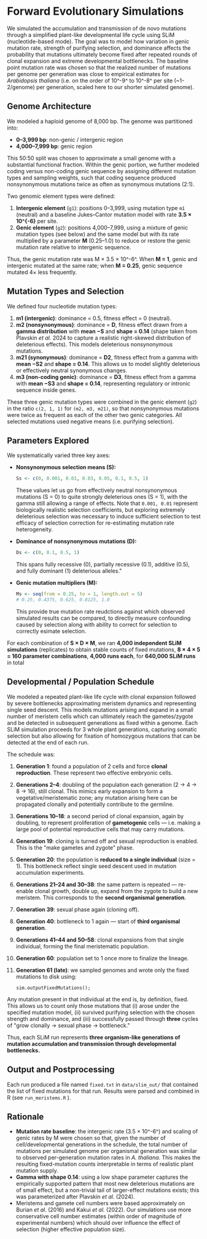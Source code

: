 # Forward Evolutionary Simulations

We simulated the accumulation and transmission of de novo mutations through a simplified plant-like developmental life cycle using SLiM (nucleotide-based mode). The goal was to model how variation in genic mutation rate, strength of purifying selection, and dominance affects the probability that mutations ultimately become fixed after repeated rounds of clonal expansion and extreme developmental bottlenecks. The baseline point mutation rate was chosen so that the realized number of mutations per genome per generation was close to empirical estimates for *Arabidopsis thaliana* (i.e. on the order of 10^-9^ to 10^-8^ per site (~1-2/genome) per generation, scaled here to our shorter simulated genome).

## Genome Architecture

We modeled a haploid genome of 8,000 bp. The genome was partitioned into:

- **0–3,999 bp**: non-genic / intergenic region  
- **4,000–7,999 bp**: genic region

This 50:50 split was chosen to approximate a small genome with a substantial functional fraction. Within the genic portion, we further modeled coding versus non-coding genic sequence by assigning different mutation types and sampling weights, such that coding sequence produced nonsynonymous mutations twice as often as synonymous mutations (2:1).

Two genomic element types were defined:

1. **Intergenic element** (`g1`): positions 0–3,999, using mutation type `m1` (neutral) and a baseline Jukes–Cantor mutation model with rate **3.5 × 10^{-6}** per site.
2. **Genic element** (`g2`): positions 4,000–7,999, using a mixture of genic mutation types (see below) and the same model but with its rate multiplied by a parameter **M** (0.25–1.0) to reduce or restore the genic mutation rate relative to intergenic sequence.

Thus, the genic mutation rate was M × 3.5 × 10^-6^. When **M = 1**, genic and intergenic mutated at the same rate; when **M = 0.25**, genic sequence mutated 4× less frequently.

## Mutation Types and Selection

We defined four nucleotide mutation types:

1. **m1 (intergenic)**: dominance = 0.5, fitness effect = 0 (neutral).
2. **m2 (nonsynonymous)**: dominance = **D**, fitness effect drawn from a **gamma distribution** with **mean −S** and **shape = 0.14** (shape taken from Plavskin *et al.* 2024 to capture a realistic right-skewed distribution of deleterious effects). This models deleterious nonsynonymous mutations.
3. **m21 (synonymous)**: dominance = **D2**, fitness effect from a gamma with **mean −S2** and **shape = 0.14**. This allows us to model slightly deleterious or effectively neutral synonymous changes.
4. **m3 (non-coding genic)**: dominance = **D3**, fitness effect from a gamma with **mean −S3** and **shape = 0.14**, representing regulatory or intronic sequence inside genes.

These three genic mutation types were combined in the genic element (`g2`) in the ratio `c(2, 1, 1)` for `(m2, m3, m21)`, so that nonsynonymous mutations were twice as frequent as each of the other two genic categories. All selected mutations used negative means (i.e. purifying selection).

## Parameters Explored

We systematically varied three key axes:

- **Nonsynonymous selection means (S):**

  ```r
  Ss <- c(0, 0.001, 0.01, 0.03, 0.05, 0.1, 0.5, 1)
  ```

  These values let us go from effectively neutral nonsynonymous mutations (S = 0) to quite strongly deleterious ones (S = 1), with the gamma still allowing a range of effects. Note that `0.001, 0.01` represent biologically realistic selection coefficients, but exploring extremely deleterious selection was necessary to induce sufficient selection to test efficacy of selection correction for re-estimating mutation rate heterogeneity.

- **Dominance of nonsynonymous mutations (D):**

  ```r
  Ds <- c(0, 0.1, 0.5, 1)
  ```

  This spans fully recessive (0), partially recessive (0.1), additive (0.5), and fully dominant (1) deleterious alleles."

- **Genic mutation multipliers (M):**

  ```r
  Ms <- seq(from = 0.25, to = 1, length.out = 5)
  # 0.25, 0.4375, 0.625, 0.8125, 1.0
  ```

  This provide true mutation rate reudctions against which observed simulated results can be compared, to directly measure confounding caused by selection along with ability to correct for selection to correctly esimate selection.

For each combination of **S × D × M**, we ran **4,000 independent SLiM simulations** (replicates) to obtain stable counts of fixed mutations, **8 × 4 × 5 = 160 parameter combinations**, **4,000 runs each**, for **640,000 SLiM runs** in total 


## Developmental / Population Schedule

We modeled a repeated plant-like life cycle with clonal expansion followed by severe bottlenecks approximating meristem dynamics and representing single seed descent. This models mutations arising and expand in a small number of meristem cells which can ultimately reach the gametes/zygote and be detected in subsequent generations as fixed within a genome. Each SLiM simulation proceeds for 3 whole plant generations, capturing somatic selection but also allowing for fixation of homozygous mutations that can be detected at the end of each run.

The schedule was:

1. **Generation 1**: found a population of 2 cells and force **clonal reproduction**. These represent two effective embryonic cells.
2. **Generations 2–4**: doubling of the population each generation (2 → 4 → 8 → 16), still clonal. This mimics early expansion to form a vegetative/meristematic zone; any mutation arising here can be propagated clonally and potentially contribute to the germline.
3. **Generations 10–18**: a second period of clonal expansion, again by doubling, to represent proliferation of **gametogenic** cells — i.e. making a large pool of potential reproductive cells that may carry mutations.
4. **Generation 19**: cloning is turned off and sexual reproduction is enabled. This is the "make gametes and zygote" phase.
5. **Generation 20**: the population is **reduced to a single individual** (size = 1). This bottleneck reflect single seed descent used in mutation accumulation experiments.
6. **Generations 21–24 and 30–38**: the same pattern is repeated — re-enable clonal growth, double up, expand from the zygote to build a new meristem. This corresponds to the **second organismal generation**.
7. **Generation 39**: sexual phase again (cloning off).
8. **Generation 40**: bottleneck to 1 again — start of **third organismal generation**.
9. **Generations 41–44 and 50–58**: clonal expansions from that single individual, forming the final meristematic population.
10. **Generation 60**: population set to 1 once more to finalize the lineage.
11. **Generation 61 (late)**: we sampled genomes and wrote only the fixed mutations to disk using:

    ```slim
    sim.outputFixedMutations();
    ```

Any mutation present in that individual at the end is, by definition, fixed. This allows us to count only those mutations that (i) arose under the specified mutation model, (ii) survived purifying selection with the chosen strength and dominance, and (iii) successfully passed through **three** cycles of "grow clonally → sexual phase → bottleneck."

Thus, each SLiM run represents **three organism-like generations of mutation accumulation and transmission through developmental bottlenecks.**

## Output and Postprocessing

Each run produced a file named `fixed.txt` in `data/slim_out/` that contained the list of fixed mutations for that run. Results were parsed and combined in R (see `run_meristems.R` ).

## Rationale

- **Mutation rate baseline**: the intergenic rate (3.5 × 10^-6^) and scaling of genic rates by M were chosen so that, given the number of cell/developmental generations in the schedule, the total number of mutations per simulated genome per organismal generation was similar to observed per-generation mutation rates in *A. thaliana*. This makes the resulting fixed-mutation counts interpretable in terms of realistic plant mutation supply.
- **Gamma with shape 0.14**: using a low shape parameter captures the empirically supported pattern that most new deleterious mutations are of small effect, but a non-trivial tail of larger-effect mutations exists; this was parameterized after Plavskin *et al.* (2024).
- Meristems and gamete cell numbers were based approximately on Burian  *et al.* (2016) and Kakui  *et al.* (2022). Our simulations use more conservative cell number estimates (within order of magnitude of experimental numbers) which should over influence the effect of selection (higher effective population size).
